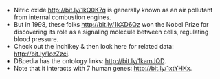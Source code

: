 * Nitric oxide http://bit.ly/1kQ0K7q is generally known as an air pollutant from internal combustion engines. 
* But in 1998, these folks http://bit.ly/1kXD6Qz won the Nobel Prize for discovering its role as a signaling molecule between cells, regulating blood pressure. 
* Check out the Inchikey & then look here for related data: http://bit.ly/1ozZzci. 
* DBpedia has the ontology links:  http://bit.ly/1kamJQD. 
* Note that it interacts with 7 human genes: http://bit.ly/1xtYHKx.
